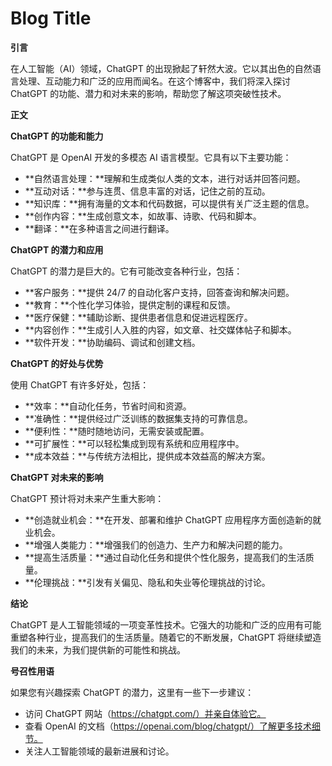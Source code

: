 # Blog Title

**引言**

在人工智能（AI）领域，ChatGPT 的出现掀起了轩然大波。它以其出色的自然语言处理、互动能力和广泛的应用而闻名。在这个博客中，我们将深入探讨 ChatGPT 的功能、潜力和对未来的影响，帮助您了解这项突破性技术。

**正文**

**ChatGPT 的功能和能力**

ChatGPT 是 OpenAI 开发的多模态 AI 语言模型。它具有以下主要功能：

* **自然语言处理：**理解和生成类似人类的文本，进行对话并回答问题。
* **互动对话：**参与连贯、信息丰富的对话，记住之前的互动。
* **知识库：**拥有海量的文本和代码数据，可以提供有关广泛主题的信息。
* **创作内容：**生成创意文本，如故事、诗歌、代码和脚本。
* **翻译：**在多种语言之间进行翻译。

**ChatGPT 的潜力和应用**

ChatGPT 的潜力是巨大的。它有可能改变各种行业，包括：

* **客户服务：**提供 24/7 的自动化客户支持，回答查询和解决问题。
* **教育：**个性化学习体验，提供定制的课程和反馈。
* **医疗保健：**辅助诊断、提供患者信息和促进远程医疗。
* **内容创作：**生成引人入胜的内容，如文章、社交媒体帖子和脚本。
* **软件开发：**协助编码、调试和创建文档。

**ChatGPT 的好处与优势**

使用 ChatGPT 有许多好处，包括：

* **效率：**自动化任务，节省时间和资源。
* **准确性：**提供经过广泛训练的数据集支持的可靠信息。
* **便利性：**随时随地访问，无需安装或配置。
* **可扩展性：**可以轻松集成到现有系统和应用程序中。
* **成本效益：**与传统方法相比，提供成本效益高的解决方案。

**ChatGPT 对未来的影响**

ChatGPT 预计将对未来产生重大影响：

* **创造就业机会：**在开发、部署和维护 ChatGPT 应用程序方面创造新的就业机会。
* **增强人类能力：**增强我们的创造力、生产力和解决问题的能力。
* **提高生活质量：**通过自动化任务和提供个性化服务，提高我们的生活质量。
* **伦理挑战：**引发有关偏见、隐私和失业等伦理挑战的讨论。

**结论**

ChatGPT 是人工智能领域的一项变革性技术。它强大的功能和广泛的应用有可能重塑各种行业，提高我们的生活质量。随着它的不断发展，ChatGPT 将继续塑造我们的未来，为我们提供新的可能性和挑战。

**号召性用语**

如果您有兴趣探索 ChatGPT 的潜力，这里有一些下一步建议：

* 访问 ChatGPT 网站（https://chatgpt.com/）并亲自体验它。
* 查看 OpenAI 的文档（https://openai.com/blog/chatgpt/）了解更多技术细节。
* 关注人工智能领域的最新进展和讨论。
